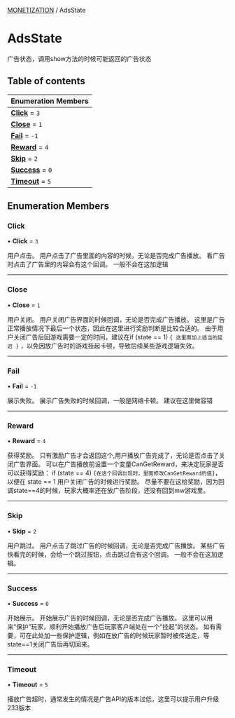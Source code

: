 [MONETIZATION](../groups/MONETIZATION.MONETIZATION.md) / AdsState

# AdsState <Badge type="tip" text="Enumeration" /> <Score text="AdsState" />

广告状态，调用show方法的时候可能返回的广告状态

## Table of contents

| Enumeration Members |
| :-----|
| **[Click](Service.AdsState.md#click)** = ``3`` <br> |
| **[Close](Service.AdsState.md#close)** = ``1`` <br> |
| **[Fail](Service.AdsState.md#fail)** = ``-1`` <br> |
| **[Reward](Service.AdsState.md#reward)** = ``4`` <br> |
| **[Skip](Service.AdsState.md#skip)** = ``2`` <br> |
| **[Success](Service.AdsState.md#success)** = ``0`` <br> |
| **[Timeout](Service.AdsState.md#timeout)** = ``5`` <br> |

## Enumeration Members

### Click <Score text="Click" /> 

• **Click** = ``3``

用户点击。 用户点击了广告里面的内容的时候，无论是否完成广告播放。 看广告时点击了广告里的内容会有这个回调。 一般不会在这加逻辑

___

### Close <Score text="Close" /> 

• **Close** = ``1``

用户关闭。 用户关闭广告界面的时候回调，无论是否完成广告播放。 这里是广告正常播放情况下最后一个状态，因此在这里进行奖励判断是比较合适的。 由于用户关闭广告后回游戏需要一定的时间，建议在if (state == 1) `{ 这里面加上适当的延迟 }` ，以免因放广告时的游戏挂起卡顿，导致后续某些游戏逻辑失效。

___

### Fail <Score text="Fail" /> 

• **Fail** = ``-1``

展示失败。 展示广告失败的时候回调，一般是网络卡顿。 建议在这里做容错

___

### Reward <Score text="Reward" /> 

• **Reward** = ``4``

获得奖励。 只有激励广告才会返回这个,用户播放广告完成了，无论是否点击了关闭广告界面。 可以在广告播放前设置一个变量CanGetReward，来决定玩家是否可以获得奖励： if (state == 4) `{在这个回调出现时，里面修改CanGetReward的值}`， 以便在 state == 1 用户关闭广告的时候进行奖励。 尽量不要在这给奖励，因为回调state==4的时候，玩家大概率还在放广告阶段，还没有回到mw游戏里。

___

### Skip <Score text="Skip" /> 

• **Skip** = ``2``

用户跳过。 用户点击了跳过广告的时候回调，无论是否完成广告播放。 某些广告快看完的时候，会给一个跳过按钮，点击跳过会有这个回调。 一般不会在这加逻辑。

___

### Success <Score text="Success" /> 

• **Success** = ``0``

开始展示。 开始展示广告的时候回调，无论是否完成广告播放。 这里可以用来“保护”玩家，顺利开始播放广告后玩家客户端处在一个“挂起”的状态。 如有需要，可在此处加一些保护逻辑，例如在放广告的时候玩家暂时被传送走，等state==1关闭广告后再切回来。

___

### Timeout <Score text="Timeout" /> 

• **Timeout** = ``5``

播放广告超时，通常发生的情况是广告API的版本过低，这里可以提示用户升级233版本
